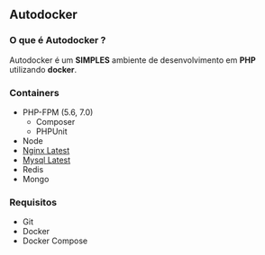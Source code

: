 ## Autodocker

### O que é Autodocker ?

Autodocker é um **SIMPLES** ambiente de desenvolvimento em **PHP** utilizando **docker**.

### Containers

- PHP-FPM (5.6, 7.0)
    - Composer
    - PHPUnit
- Node
- [Nginx Latest](https://github.com/nginxinc/docker-nginx/blob/11fc019b2be3ad51ba5d097b1857a099c4056213/mainline/jessie/Dockerfile)
- [Mysql Latest](https://github.com/docker-library/mysql/blob/a6f4c23621421bb708ad44616532d3d1cf44f6bf/5.7/Dockerfile)
- Redis
- Mongo


### Requisitos
- Git
- Docker
- Docker Compose